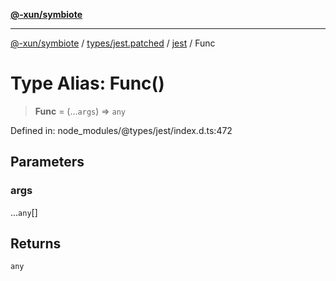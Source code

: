[**@-xun/symbiote**](../../../../../README.md)

***

[@-xun/symbiote](../../../../../README.md) / [types/jest.patched](../../../README.md) / [jest](../README.md) / Func

# Type Alias: Func()

> **Func** = (...`args`) => `any`

Defined in: node\_modules/@types/jest/index.d.ts:472

## Parameters

### args

...`any`[]

## Returns

`any`
